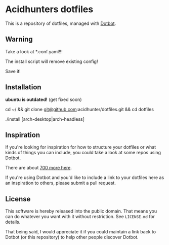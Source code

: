 
Acidhunters dotfiles
=================
This is a repository of dotfiles, managed with  [Dotbot][dotbot].


Warning
-----------
Take a look at *.conf.yaml!!!

The install script will remove existing config!

Save it!


Installation
-----------
**ubuntu is outdated!** 
(get fixed soon)

cd ~/ && git clone git@github.com:acidhunter/dotfiles.git && cd dotfiles

./install [arch-desktop|arch-headless]


Inspiration
-----------

If you're looking for inspiration for how to structure your dotfiles or what
kinds of things you can include, you could take a look at some repos using
Dotbot.

There are about [700 more here][dotbot-users].

If you're using Dotbot and you'd like to include a link to your dotfiles here
as an inspiration to others, please submit a pull request.

License
-------

This software is hereby released into the public domain. That means you can do
whatever you want with it without restriction. See `LICENSE.md` for details.

That being said, I would appreciate it if you could maintain a link back to
Dotbot (or this repository) to help other people discover Dotbot.

[dotbot]: https://github.com/anishathalye/dotbot
[fork]: https://github.com/anishathalye/dotfiles_template/fork
[dotbot-users]: https://github.com/anishathalye/dotbot/wiki/List-of-Dotbot-Users
